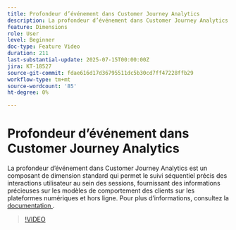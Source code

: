 ```yaml
---
title: Profondeur d’événement dans Customer Journey Analytics
description: La profondeur d’événement dans Customer Journey Analytics est un composant de dimension standard qui permet le suivi séquentiel précis des interactions utilisateur au sein des sessions, fournissant des informations précieuses sur les modèles de comportement des clients sur les plateformes numériques et hors ligne.
feature: Dimensions
role: User
level: Beginner
doc-type: Feature Video
duration: 211
last-substantial-update: 2025-07-15T00:00:00Z
jira: KT-18527
source-git-commit: fdae616d17d36795511dc5b30cd7ff47228ffb29
workflow-type: tm+mt
source-wordcount: '85'
ht-degree: 0%

---
```



# Profondeur d’événement dans Customer Journey Analytics

La profondeur d’événement dans Customer Journey Analytics est un composant de dimension standard qui permet le suivi séquentiel précis des interactions utilisateur au sein des sessions, fournissant des informations précieuses sur les modèles de comportement des clients sur les plateformes numériques et hors ligne. Pour plus d’informations, consultez la [ documentation ](https://experienceleague.adobe.com/en/docs/analytics-platform/using/cja-dataviews/component-reference#standard-dimensions).

>[!VIDEO](https://video.tv.adobe.com/v/3464851/?learn=on&enablevpops)
